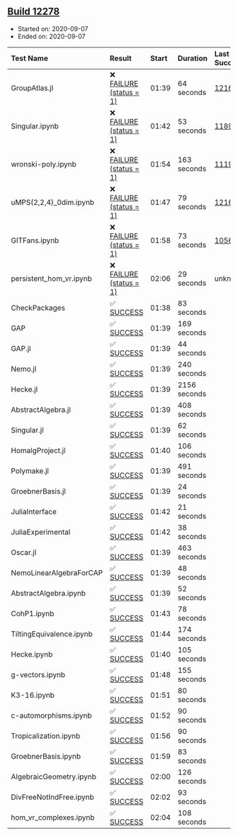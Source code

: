 ## [Build 12278](https://oscarci.mathematik.uni-kl.de/job/oscar/12278/)

* Started on: 2020-09-07
* Ended on: 2020-09-07

| Test Name    | Result | Start | Duration | Last Success | First Failure |
|:-------------|:-------|:------|:---------|:-------------|:--------------|
| GroupAtlas.jl | ❌ [FAILURE (status = 1)](https://oscarci.mathematik.uni-kl.de/job/oscar/12278/artifact/logs/build-12278/GroupAtlas.jl.log) | 01:39 | 64 seconds | [12167](https://oscarci.mathematik.uni-kl.de/job/oscar/12167/) | [12168](https://oscarci.mathematik.uni-kl.de/job/oscar/12168/) |
| Singular.ipynb | ❌ [FAILURE (status = 1)](https://oscarci.mathematik.uni-kl.de/job/oscar/12278/artifact/logs/build-12278/Singular.ipynb.log) | 01:42 | 53 seconds | [11893](https://oscarci.mathematik.uni-kl.de/job/oscar/11893/) | [11894](https://oscarci.mathematik.uni-kl.de/job/oscar/11894/) |
| wronski-poly.ipynb | ❌ [FAILURE (status = 1)](https://oscarci.mathematik.uni-kl.de/job/oscar/12278/artifact/logs/build-12278/wronski-poly.ipynb.log) | 01:54 | 163 seconds | [11192](https://oscarci.mathematik.uni-kl.de/job/oscar/11192/) | [11193](https://oscarci.mathematik.uni-kl.de/job/oscar/11193/) |
| uMPS(2,2,4)_0dim.ipynb | ❌ [FAILURE (status = 1)](https://oscarci.mathematik.uni-kl.de/job/oscar/12278/artifact/logs/build-12278/uMPS-2-2-4-_0dim.ipynb.log) | 01:47 | 79 seconds | [12167](https://oscarci.mathematik.uni-kl.de/job/oscar/12167/) | [12168](https://oscarci.mathematik.uni-kl.de/job/oscar/12168/) |
| GITFans.ipynb | ❌ [FAILURE (status = 1)](https://oscarci.mathematik.uni-kl.de/job/oscar/12278/artifact/logs/build-12278/GITFans.ipynb.log) | 01:58 | 73 seconds | [10566](https://oscarci.mathematik.uni-kl.de/job/oscar/10566/) | [10567](https://oscarci.mathematik.uni-kl.de/job/oscar/10567/) |
| persistent_hom_vr.ipynb | ❌ [FAILURE (status = 1)](https://oscarci.mathematik.uni-kl.de/job/oscar/12278/artifact/logs/build-12278/persistent_hom_vr.ipynb.log) | 02:06 | 29 seconds | unknown | unknown |
| CheckPackages | ✅ [SUCCESS](https://oscarci.mathematik.uni-kl.de/job/oscar/12278/artifact/logs/build-12278/CheckPackages.log) | 01:38 | 83 seconds |  |  |
| GAP | ✅ [SUCCESS](https://oscarci.mathematik.uni-kl.de/job/oscar/12278/artifact/logs/build-12278/GAP.log) | 01:39 | 169 seconds |  |  |
| GAP.jl | ✅ [SUCCESS](https://oscarci.mathematik.uni-kl.de/job/oscar/12278/artifact/logs/build-12278/GAP.jl.log) | 01:39 | 44 seconds |  |  |
| Nemo.jl | ✅ [SUCCESS](https://oscarci.mathematik.uni-kl.de/job/oscar/12278/artifact/logs/build-12278/Nemo.jl.log) | 01:39 | 240 seconds |  |  |
| Hecke.jl | ✅ [SUCCESS](https://oscarci.mathematik.uni-kl.de/job/oscar/12278/artifact/logs/build-12278/Hecke.jl.log) | 01:39 | 2156 seconds |  |  |
| AbstractAlgebra.jl | ✅ [SUCCESS](https://oscarci.mathematik.uni-kl.de/job/oscar/12278/artifact/logs/build-12278/AbstractAlgebra.jl.log) | 01:39 | 408 seconds |  |  |
| Singular.jl | ✅ [SUCCESS](https://oscarci.mathematik.uni-kl.de/job/oscar/12278/artifact/logs/build-12278/Singular.jl.log) | 01:39 | 62 seconds |  |  |
| HomalgProject.jl | ✅ [SUCCESS](https://oscarci.mathematik.uni-kl.de/job/oscar/12278/artifact/logs/build-12278/HomalgProject.jl.log) | 01:40 | 106 seconds |  |  |
| Polymake.jl | ✅ [SUCCESS](https://oscarci.mathematik.uni-kl.de/job/oscar/12278/artifact/logs/build-12278/Polymake.jl.log) | 01:39 | 491 seconds |  |  |
| GroebnerBasis.jl | ✅ [SUCCESS](https://oscarci.mathematik.uni-kl.de/job/oscar/12278/artifact/logs/build-12278/GroebnerBasis.jl.log) | 01:39 | 24 seconds |  |  |
| JuliaInterface | ✅ [SUCCESS](https://oscarci.mathematik.uni-kl.de/job/oscar/12278/artifact/logs/build-12278/JuliaInterface.log) | 01:42 | 21 seconds |  |  |
| JuliaExperimental | ✅ [SUCCESS](https://oscarci.mathematik.uni-kl.de/job/oscar/12278/artifact/logs/build-12278/JuliaExperimental.log) | 01:42 | 38 seconds |  |  |
| Oscar.jl | ✅ [SUCCESS](https://oscarci.mathematik.uni-kl.de/job/oscar/12278/artifact/logs/build-12278/Oscar.jl.log) | 01:39 | 463 seconds |  |  |
| NemoLinearAlgebraForCAP | ✅ [SUCCESS](https://oscarci.mathematik.uni-kl.de/job/oscar/12278/artifact/logs/build-12278/NemoLinearAlgebraForCAP.log) | 01:39 | 48 seconds |  |  |
| AbstractAlgebra.ipynb | ✅ [SUCCESS](https://oscarci.mathematik.uni-kl.de/job/oscar/12278/artifact/logs/build-12278/AbstractAlgebra.ipynb.log) | 01:39 | 52 seconds |  |  |
| CohP1.ipynb | ✅ [SUCCESS](https://oscarci.mathematik.uni-kl.de/job/oscar/12278/artifact/logs/build-12278/CohP1.ipynb.log) | 01:43 | 78 seconds |  |  |
| TiltingEquivalence.ipynb | ✅ [SUCCESS](https://oscarci.mathematik.uni-kl.de/job/oscar/12278/artifact/logs/build-12278/TiltingEquivalence.ipynb.log) | 01:44 | 174 seconds |  |  |
| Hecke.ipynb | ✅ [SUCCESS](https://oscarci.mathematik.uni-kl.de/job/oscar/12278/artifact/logs/build-12278/Hecke.ipynb.log) | 01:40 | 105 seconds |  |  |
| g-vectors.ipynb | ✅ [SUCCESS](https://oscarci.mathematik.uni-kl.de/job/oscar/12278/artifact/logs/build-12278/g-vectors.ipynb.log) | 01:48 | 155 seconds |  |  |
| K3-16.ipynb | ✅ [SUCCESS](https://oscarci.mathematik.uni-kl.de/job/oscar/12278/artifact/logs/build-12278/K3-16.ipynb.log) | 01:51 | 80 seconds |  |  |
| c-automorphisms.ipynb | ✅ [SUCCESS](https://oscarci.mathematik.uni-kl.de/job/oscar/12278/artifact/logs/build-12278/c-automorphisms.ipynb.log) | 01:52 | 90 seconds |  |  |
| Tropicalization.ipynb | ✅ [SUCCESS](https://oscarci.mathematik.uni-kl.de/job/oscar/12278/artifact/logs/build-12278/Tropicalization.ipynb.log) | 01:56 | 90 seconds |  |  |
| GroebnerBasis.ipynb | ✅ [SUCCESS](https://oscarci.mathematik.uni-kl.de/job/oscar/12278/artifact/logs/build-12278/GroebnerBasis.ipynb.log) | 01:59 | 83 seconds |  |  |
| AlgebraicGeometry.ipynb | ✅ [SUCCESS](https://oscarci.mathematik.uni-kl.de/job/oscar/12278/artifact/logs/build-12278/AlgebraicGeometry.ipynb.log) | 02:00 | 126 seconds |  |  |
| DivFreeNotIndFree.ipynb | ✅ [SUCCESS](https://oscarci.mathematik.uni-kl.de/job/oscar/12278/artifact/logs/build-12278/DivFreeNotIndFree.ipynb.log) | 02:02 | 93 seconds |  |  |
| hom_vr_complexes.ipynb | ✅ [SUCCESS](https://oscarci.mathematik.uni-kl.de/job/oscar/12278/artifact/logs/build-12278/hom_vr_complexes.ipynb.log) | 02:04 | 108 seconds |  |  |
